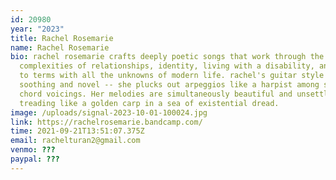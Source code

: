 ```yaml
---
id: 20980
year: "2023"
title: Rachel Rosemarie
name: Rachel Rosemarie
bio: rachel rosemarie crafts deeply poetic songs that work through the
  complexities of relationships, identity, living with a disability, and coming
  to terms with all the unknowns of modern life. rachel's guitar style is
  soothing and novel -- she plucks out arpeggios like a harpist among soft jazz
  chord voicings. Her melodies are simultaneously beautiful and unsettling,
  treading like a golden carp in a sea of existential dread.
image: /uploads/signal-2023-10-01-100024.jpg
link: https://rachelrosemarie.bandcamp.com/
time: 2021-09-21T13:51:07.375Z
email: rachelturan2@gmail.com
venmo: ???
paypal: ???
---
```

